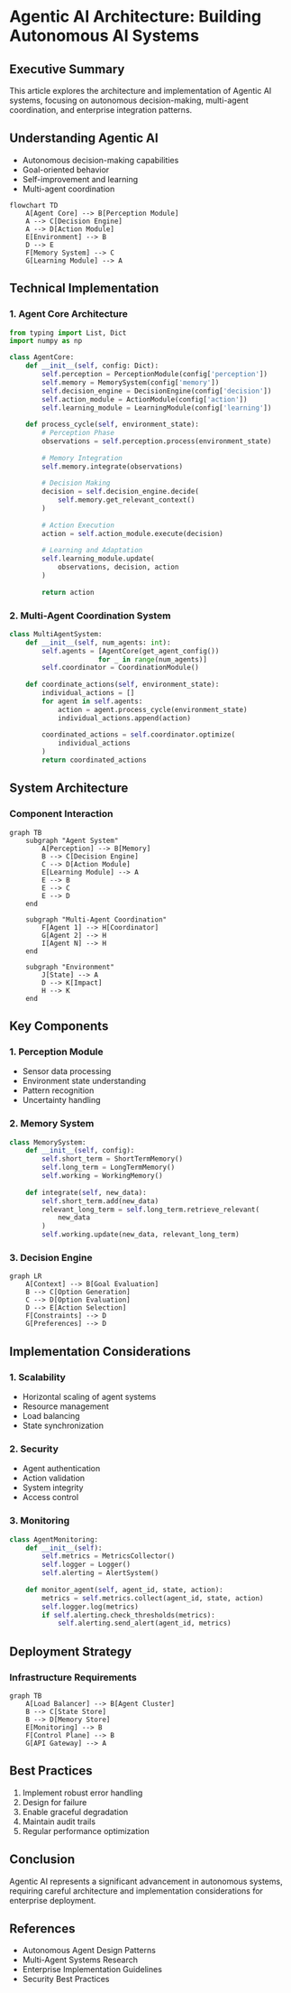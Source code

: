 # Agentic AI Architecture: Building Autonomous AI Systems

## Executive Summary
This article explores the architecture and implementation of Agentic AI systems, focusing on autonomous decision-making, multi-agent coordination, and enterprise integration patterns.

## Understanding Agentic AI
- Autonomous decision-making capabilities
- Goal-oriented behavior
- Self-improvement and learning
- Multi-agent coordination

```mermaid
flowchart TD
    A[Agent Core] --> B[Perception Module]
    A --> C[Decision Engine]
    A --> D[Action Module]
    E[Environment] --> B
    D --> E
    F[Memory System] --> C
    G[Learning Module] --> A
```

## Technical Implementation

### 1. Agent Core Architecture
```python
from typing import List, Dict
import numpy as np

class AgentCore:
    def __init__(self, config: Dict):
        self.perception = PerceptionModule(config['perception'])
        self.memory = MemorySystem(config['memory'])
        self.decision_engine = DecisionEngine(config['decision'])
        self.action_module = ActionModule(config['action'])
        self.learning_module = LearningModule(config['learning'])
        
    def process_cycle(self, environment_state):
        # Perception Phase
        observations = self.perception.process(environment_state)
        
        # Memory Integration
        self.memory.integrate(observations)
        
        # Decision Making
        decision = self.decision_engine.decide(
            self.memory.get_relevant_context()
        )
        
        # Action Execution
        action = self.action_module.execute(decision)
        
        # Learning and Adaptation
        self.learning_module.update(
            observations, decision, action
        )
        
        return action
```

### 2. Multi-Agent Coordination System
```python
class MultiAgentSystem:
    def __init__(self, num_agents: int):
        self.agents = [AgentCore(get_agent_config()) 
                      for _ in range(num_agents)]
        self.coordinator = CoordinationModule()
        
    def coordinate_actions(self, environment_state):
        individual_actions = []
        for agent in self.agents:
            action = agent.process_cycle(environment_state)
            individual_actions.append(action)
            
        coordinated_actions = self.coordinator.optimize(
            individual_actions
        )
        return coordinated_actions
```

## System Architecture

### Component Interaction
```mermaid
graph TB
    subgraph "Agent System"
        A[Perception] --> B[Memory]
        B --> C[Decision Engine]
        C --> D[Action Module]
        E[Learning Module] --> A
        E --> B
        E --> C
        E --> D
    end
    
    subgraph "Multi-Agent Coordination"
        F[Agent 1] --> H[Coordinator]
        G[Agent 2] --> H
        I[Agent N] --> H
    end
    
    subgraph "Environment"
        J[State] --> A
        D --> K[Impact]
        H --> K
    end
```

## Key Components

### 1. Perception Module
- Sensor data processing
- Environment state understanding
- Pattern recognition
- Uncertainty handling

### 2. Memory System
```python
class MemorySystem:
    def __init__(self, config):
        self.short_term = ShortTermMemory()
        self.long_term = LongTermMemory()
        self.working = WorkingMemory()
        
    def integrate(self, new_data):
        self.short_term.add(new_data)
        relevant_long_term = self.long_term.retrieve_relevant(
            new_data
        )
        self.working.update(new_data, relevant_long_term)
```

### 3. Decision Engine
```mermaid
graph LR
    A[Context] --> B[Goal Evaluation]
    B --> C[Option Generation]
    C --> D[Option Evaluation]
    D --> E[Action Selection]
    F[Constraints] --> D
    G[Preferences] --> D
```

## Implementation Considerations

### 1. Scalability
- Horizontal scaling of agent systems
- Resource management
- Load balancing
- State synchronization

### 2. Security
- Agent authentication
- Action validation
- System integrity
- Access control

### 3. Monitoring
```python
class AgentMonitoring:
    def __init__(self):
        self.metrics = MetricsCollector()
        self.logger = Logger()
        self.alerting = AlertSystem()
        
    def monitor_agent(self, agent_id, state, action):
        metrics = self.metrics.collect(agent_id, state, action)
        self.logger.log(metrics)
        if self.alerting.check_thresholds(metrics):
            self.alerting.send_alert(agent_id, metrics)
```

## Deployment Strategy

### Infrastructure Requirements
```mermaid
graph TB
    A[Load Balancer] --> B[Agent Cluster]
    B --> C[State Store]
    B --> D[Memory Store]
    E[Monitoring] --> B
    F[Control Plane] --> B
    G[API Gateway] --> A
```

## Best Practices
1. Implement robust error handling
2. Design for failure
3. Enable graceful degradation
4. Maintain audit trails
5. Regular performance optimization

## Conclusion
Agentic AI represents a significant advancement in autonomous systems, requiring careful architecture and implementation considerations for enterprise deployment.

## References
- Autonomous Agent Design Patterns
- Multi-Agent Systems Research
- Enterprise Implementation Guidelines
- Security Best Practices